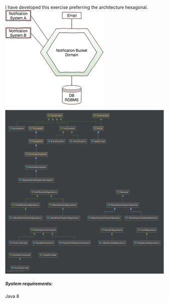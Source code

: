

I have developed this exercise preferring the architecture hexagonal.
![hight-level-diagram](https://raw.githubusercontent.com/silvioincalza/notifications-exercise/master/docs/hight-level-diagram.png)

![diagram](https://raw.githubusercontent.com/silvioincalza/notifications-exercise/master/docs/diagram.png)

##### System requirements:
Java 8

